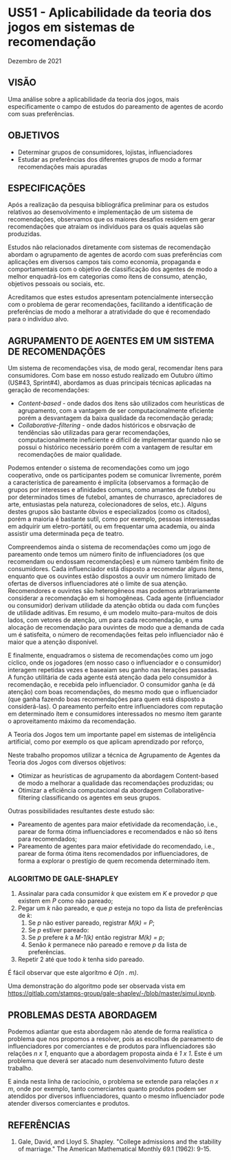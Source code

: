 # US51 - Aplicabilidade da teoria dos jogos em sistemas de recomendação
Dezembro de 2021

## VISÃO

Uma análise sobre a aplicabilidade da teoria dos jogos, mais especificamente o campo de estudos do pareamento de agentes de acordo com suas preferências.

## OBJETIVOS

* Determinar grupos de consumidores, lojistas, influenciadores
* Estudar as preferências dos diferentes grupos de modo a formar recomendações mais apuradas

## ESPECIFICAÇÕES

Após a realização da pesquisa bibliográfica preliminar para os estudos relativos ao desenvolvimento e implementação de um sistema de recomendações, observamos que os maiores desafios residem em gerar recomendações que atraiam os indivíduos para os quais aquelas são produzidas.

Estudos não relacionados diretamente com sistemas de recomendação abordam o agrupamento de agentes de acordo com suas preferências com aplicações em diversos campos tais como economia, propaganda e comportamentais com o objetivo de classificação dos agentes de modo a melhor enquadrá-los em categorias como ítens de consumo, atenção, objetivos pessoais ou sociais, etc.

Acreditamos que estes estudos apresentam potencialmente intersecção com o problema de gerar recomendações, facilitando a identificação de preferências de modo a melhorar a atratividade do que é recomendado para o indivíduo alvo.

## AGRUPAMENTO DE AGENTES EM UM SISTEMA DE RECOMENDAÇÕES

Um sistema de recomendações visa, de modo geral, recomendar ítens para consumidores. Com base em nosso estudo realizado em Outubro último (US#43, Sprint#4), abordamos as duas principais técnicas aplicadas na geração de recomendações:

* _Content-based_ - onde dados dos ítens são utilizados com heurísticas de agrupamento, com a vantagem de ser computacionalmente eficiente porém a desvantagem da baixa qualidade da recomendação gerada;
* _Collaborative-filtering_ - onde dados históricos e obsrvação de tendências são utilizadas para gerar recomendações, computacionalmente ineficiente e difícil de implementar quando não se possui o histórico necessário porém com a vantagem de resultar em recomendações de maior qualidade.

Podemos entender o sistema de recomendações como um jogo cooperativo, onde os participantes podem se comunicar livremente, porém a característica de pareamento é implícita (observamos a formação de grupos por interesses e afinidades comuns, como amantes de futebol ou por determinados times de futebol, amantes de churrasco, apreciadores de arte, entusiastas pela natureza, colecionadores de selos, etc.). Alguns destes grupos são bastante óbvios e especializados (como os citados), porém a maioria é bastante sutil, como por exemplo, pessoas interessadas em adquirir um eletro-portátil, ou em frequentar uma academia, ou ainda assistir uma determinada peça de teatro.

Compreendemos ainda o sistema de recomendações como um jogo de pareamento onde temos um número finito de influenciadores (os que recomendam ou endossam recomendações) e um número também finito de consumidores. Cada influenciador está disposto a recomendar alguns ítens, enquanto que os ouvintes estão dispostos a ouvir um número limitado de ofertas de diversos influenciadores até o limite de sua atenção. Recomendores e ouvintes são heterogêneos mas podemos arbtrariamente considerar a recomendação em si homogêneas. Cada agente (influenciador ou consumidor) derivam utilidade da atenção obtida ou dada com funções de utilidade aditivas. Em resumo, é um modelo muito-para-muitos de dois lados, com vetores de atenção, um para cada recomendação, e uma alocação de recomendação para ouvintes de modo que a demanda de cada um é satisfeita, o número de recomendações feitas pelo influenciador não é maior que a atenção disponível.

E finalmente, enquadramos o sistema de recomendações como um jogo cíclico, onde os jogadores (em nosso caso o influenciador e o consumidor) interagem repetidas vezes e baseaiam seu ganho nas iterações passadas. A função utilitária de cada agente está atenção dada pelo consumidor à recomendação, e recebida pelo influenciador. O consumidor ganha (e dá atenção) com boas recomendações, do mesmo modo que o influenciador (que ganha fazendo boas recomendações para quem está disposto a considerá-las). O pareamento perfeito entre influenciadores com reputação em determinado ítem e consumidores interessados no mesmo ítem garante o aproveitamento máximo da recomendação.

A Teoria dos Jogos tem um importante papel em sistemas de inteligência artificial, como por exemplo os que aplicam aprendizado por reforço,

Neste trabalho propomos utilizar a técnica de Agrupamento de Agentes da Teoria dos Jogos com diversos objetivos:

* Otimizar as heurísticas de agrupamento da abordagem Content-based de modo a melhorar a qualidade das recomendações produzidas; ou
* Otimizar a eficiência computacional da abordagem Collaborative-filtering classificando os agentes em seus grupos.

Outras possibilidades resultantes deste estudo são:

* Pareamento de agentes para maior efetividade da recomendação, i.e., parear de forma ótima influenciadores e recomendados e não só ítens para recomendados;
* Pareamento de agentes para maior efetividade do recomendado, i.e., parear de forma ótima itens recomendados por influenciadores, de forma a explorar o prestígio de quem recomenda determinado ítem.

### ALGORITMO DE GALE-SHAPLEY

1. Assinalar para cada consumidor _k_ que existem em _K_ e provedor _p_ que existem em _P_ como não pareado;
1. Pegar um _k_ não pareado, e que _p_ esteja no topo da lista de preferências de _k_:
    1. Se _p_ não estiver pareado, registrar _M(k) = P_;
    1. Se _p_ estiver pareado:
    1. Se _p_ prefere _k_ a _M-1(k)_ então registrar _M(k) = p_;
    1. Senão _k_ permanece não pareado e remove _p_ da lista de preferências.
1. Repetir 2 até que todo _k_ tenha sido pareado.

É fácil observar que este algorítmo é _O(n . m)_.

Uma demonstração do algoritmo pode ser observada vista em https://gitlab.com/stamps-group/gale-shapley/-/blob/master/simul.ipynb.

## PROBLEMAS DESTA ABORDAGEM

Podemos adiantar que esta abordagem não atende de forma realística o problema que nos propomos a resolver, pois as escolhas de pareamento de influenciadores por comerciantes e de produtos para influenciadores são relações _n x 1_, enquanto que a abordagem proposta ainda é _1 x 1_. Este é um problema que deverá ser atacado num desenvolvimento futuro deste trabalho.

E ainda nesta linha de raciocínio, o problema se extende para relações _n x m_, onde por exemplo, tanto comerciantes quanto produtos podem ser atendidos por diversos influenciadores, quanto o mesmo influenciador pode atender diversos comerciantes e produtos.

## REFERÊNCIAS

1. Gale, David, and Lloyd S. Shapley. "College admissions and the stability of marriage." The American Mathematical Monthly 69.1 (1962): 9-15.